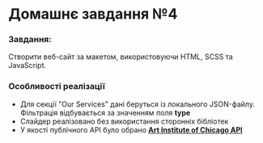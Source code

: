 # Домашнє завдання №4

### Завдання:

Створити веб-сайт за макетом, використовуючи HTML, SCSS та JavaScript.

### Особливості реалізації

- Для секції "Our Services" дані беруться із локального JSON-файлу. Фільтрація відбувається за значенням поля **type**
- Слайдер реалізовано без використання сторонніх бібліотек
- У якості публічного API було обрано [**Art Institute of Chicago API**](https://api.artic.edu/docs/)
